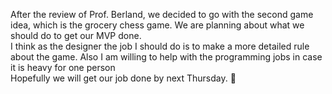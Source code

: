 After the review of Prof. Berland, we decided to go with the second game idea, which is the grocery chess game. We are planning about what we should do to get our MVP done.\
I think as the designer the job I should do is to make a more detailed rule about the game. Also I am willing to help with the programming jobs in case it is heavy for one person\
Hopefully we will get our job done by next Thursday. 🙂
